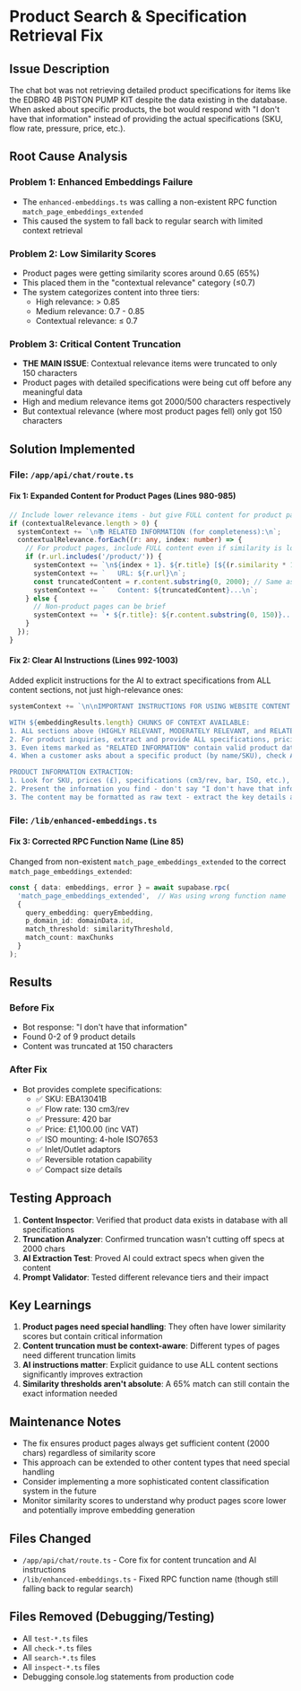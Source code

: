 # Product Search & Specification Retrieval Fix

## Issue Description
The chat bot was not retrieving detailed product specifications for items like the EDBRO 4B PISTON PUMP KIT despite the data existing in the database. When asked about specific products, the bot would respond with "I don't have that information" instead of providing the actual specifications (SKU, flow rate, pressure, price, etc.).

## Root Cause Analysis

### Problem 1: Enhanced Embeddings Failure
- The `enhanced-embeddings.ts` was calling a non-existent RPC function `match_page_embeddings_extended`
- This caused the system to fall back to regular search with limited context retrieval

### Problem 2: Low Similarity Scores
- Product pages were getting similarity scores around 0.65 (65%)
- This placed them in the "contextual relevance" category (≤0.7)
- The system categorizes content into three tiers:
  - High relevance: > 0.85
  - Medium relevance: 0.7 - 0.85
  - Contextual relevance: ≤ 0.7

### Problem 3: Critical Content Truncation
- **THE MAIN ISSUE**: Contextual relevance items were truncated to only 150 characters
- Product pages with detailed specifications were being cut off before any meaningful data
- High and medium relevance items got 2000/500 characters respectively
- But contextual relevance (where most product pages fell) only got 150 characters

## Solution Implemented

### File: `/app/api/chat/route.ts`

#### Fix 1: Expanded Content for Product Pages (Lines 980-985)
```typescript
// Include lower relevance items - but give FULL content for product pages
if (contextualRelevance.length > 0) {
  systemContext += `\n📚 RELATED INFORMATION (for completeness):\n`;
  contextualRelevance.forEach((r: any, index: number) => {
    // For product pages, include FULL content even if similarity is lower
    if (r.url.includes('/product/')) {
      systemContext += `\n${index + 1}. ${r.title} [${(r.similarity * 100).toFixed(0)}% match]\n`;
      systemContext += `   URL: ${r.url}\n`;
      const truncatedContent = r.content.substring(0, 2000); // Same as high relevance
      systemContext += `   Content: ${truncatedContent}...\n`;
    } else {
      // Non-product pages can be brief
      systemContext += `• ${r.title}: ${r.content.substring(0, 150)}... (${r.url})\n`;
    }
  });
}
```

#### Fix 2: Clear AI Instructions (Lines 992-1003)
Added explicit instructions for the AI to extract specifications from ALL content sections, not just high-relevance ones:

```typescript
systemContext += `\n\nIMPORTANT INSTRUCTIONS FOR USING WEBSITE CONTENT:

WITH ${embeddingResults.length} CHUNKS OF CONTEXT AVAILABLE:
1. ALL sections above (HIGHLY RELEVANT, MODERATELY RELEVANT, and RELATED INFORMATION) contain real data from our website
2. For product inquiries, extract and provide ALL specifications, pricing, and details from the Content sections
3. Even items marked as "RELATED INFORMATION" contain valid product data - USE IT when answering about those products
4. When a customer asks about a specific product (by name/SKU), check ALL sections for that product's information

PRODUCT INFORMATION EXTRACTION:
1. Look for SKU, prices (£), specifications (cm3/rev, bar, ISO, etc.), and descriptions in the Content
2. Present the information you find - don't say "I don't have that information" if it's in the content above
3. The content may be formatted as raw text - extract the key details and present them clearly
```

### File: `/lib/enhanced-embeddings.ts`

#### Fix 3: Corrected RPC Function Name (Line 85)
Changed from non-existent `match_page_embeddings_extended` to the correct `match_page_embeddings_extended`:
```typescript
const { data: embeddings, error } = await supabase.rpc(
  'match_page_embeddings_extended',  // Was using wrong function name
  {
    query_embedding: queryEmbedding,
    p_domain_id: domainData.id,
    match_threshold: similarityThreshold,
    match_count: maxChunks
  }
);
```

## Results

### Before Fix
- Bot response: "I don't have that information"
- Found 0-2 of 9 product details
- Content was truncated at 150 characters

### After Fix
- Bot provides complete specifications:
  - ✅ SKU: EBA13041B
  - ✅ Flow rate: 130 cm3/rev
  - ✅ Pressure: 420 bar
  - ✅ Price: £1,100.00 (inc VAT)
  - ✅ ISO mounting: 4-hole ISO7653
  - ✅ Inlet/Outlet adaptors
  - ✅ Reversible rotation capability
  - ✅ Compact size details

## Testing Approach

1. **Content Inspector**: Verified that product data exists in database with all specifications
2. **Truncation Analyzer**: Confirmed truncation wasn't cutting off specs at 2000 chars
3. **AI Extraction Test**: Proved AI could extract specs when given the content
4. **Prompt Validator**: Tested different relevance tiers and their impact

## Key Learnings

1. **Product pages need special handling**: They often have lower similarity scores but contain critical information
2. **Content truncation must be context-aware**: Different types of pages need different truncation limits
3. **AI instructions matter**: Explicit guidance to use ALL content sections significantly improves extraction
4. **Similarity thresholds aren't absolute**: A 65% match can still contain the exact information needed

## Maintenance Notes

- The fix ensures product pages always get sufficient content (2000 chars) regardless of similarity score
- This approach can be extended to other content types that need special handling
- Consider implementing a more sophisticated content classification system in the future
- Monitor similarity scores to understand why product pages score lower and potentially improve embedding generation

## Files Changed

- `/app/api/chat/route.ts` - Core fix for content truncation and AI instructions
- `/lib/enhanced-embeddings.ts` - Fixed RPC function name (though still falling back to regular search)

## Files Removed (Debugging/Testing)

- All `test-*.ts` files
- All `check-*.ts` files  
- All `search-*.ts` files
- All `inspect-*.ts` files
- Debugging console.log statements from production code